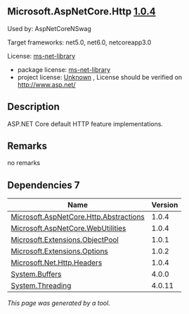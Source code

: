Microsoft.AspNetCore.Http [1.0.4](https://www.nuget.org/packages/Microsoft.AspNetCore.Http/1.0.4)
--------------------

Used by: AspNetCoreNSwag

Target frameworks: net5.0, net6.0, netcoreapp3.0

License: [ms-net-library](../../../../licenses/ms-net-library) 

- package license: [ms-net-library](http://www.microsoft.com/web/webpi/eula/net_library_eula_enu.htm) 
- project license: [Unknown](http://www.asp.net/) , License should be verified on http://www.asp.net/

Description
-----------
ASP.NET Core default HTTP feature implementations.

Remarks
-----------
no remarks


Dependencies 7
-----------

|Name|Version|
|----------|:----|
|[Microsoft.AspNetCore.Http.Abstractions](../../../../packages/nuget.org/microsoft.aspnetcore.http.abstractions/1.0.4)|1.0.4|
|[Microsoft.AspNetCore.WebUtilities](../../../../packages/nuget.org/microsoft.aspnetcore.webutilities/1.0.4)|1.0.4|
|[Microsoft.Extensions.ObjectPool](../../../../packages/nuget.org/microsoft.extensions.objectpool/1.0.1)|1.0.1|
|[Microsoft.Extensions.Options](../../../../packages/nuget.org/microsoft.extensions.options/1.0.2)|1.0.2|
|[Microsoft.Net.Http.Headers](../../../../packages/nuget.org/microsoft.net.http.headers/1.0.4)|1.0.4|
|[System.Buffers](../../../../packages/nuget.org/system.buffers/4.0.0)|4.0.0|
|[System.Threading](../../../../packages/nuget.org/system.threading/4.0.11)|4.0.11|

*This page was generated by a tool.*